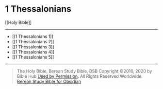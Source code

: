# 1 Thessalonians

[[Holy Bible]]

---

- [[1 Thessalonians 1]]
- [[1 Thessalonians 2]]
- [[1 Thessalonians 3]]
- [[1 Thessalonians 4]]
- [[1 Thessalonians 5]]

---

> The Holy Bible, Berean Study Bible, BSB
> Copyright &copy;2016, 2020 by Bible Hub
> [Used by Permission](https://berean.bible/terms.htm). All Rights Reserved Worldwide.
> [Berean Study Bible for Obsidian](https://github.com/gapmiss/berean-study-bible-for-obsidian)

